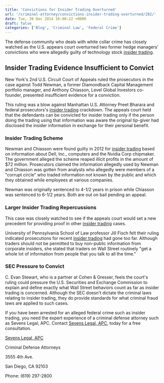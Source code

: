```yaml
---
title: 'Convictions for Insider Trading Overturned'
url: '/criminal-attorney/convictions-insider-trading-overturned/202/'
date: Tue, 30 Dec 2014 16:00:22 +0000
draft: false
categories: ['Blog', 'Criminal Law', 'Federal Crime']
---
```


The defense community who deals with white collar crime has closely watched as the U.S. appears court overturned two former hedge managers' convictions who were allegedly guilty of technology stock [insider trading](https://www.sevenslegal.com/ "Sevens Legal, APC").

Insider Trading Evidence Insufficient to Convict
------------------------------------------------

New York's 2nd U.S. Circuit Court of Appeals ruled the prosecutors in the case against Todd Newman, a former Diamondback Capital Management portfolio manager, and Anthony Chiasson, Level Global Investors co-founder, presented insufficient evidence for a conviction.

This ruling was a blow against Manhattan U.S. Attorney Preet Bharara and federal prosecutors's [insider trading](https://www.sevenslegal.com/ "Sevens Legal, APC") crackdown. The appeals court held that the defendants can be convicted for insider trading only if the person doing the trading using that information was aware the original tip-giver had disclosed the insider information in exchange for their personal benefit.

### Insider Trading Scheme

Newman and Chiasson were found guilty in 2012 for [insider trading](https://www.sevenslegal.com/ "Sevens Legal, APC") based on information about Dell, Inc., computers and the Nvidia Corp chipmaker. The government alleged the scheme reaped illicit profits in the amount of $72 million. Prosecutors claimed the information allegedly used by Newman and Chiasson was gotten from analysts who allegedly were members of a "corrupt circle" who traded information not known by the public and which they obtained while employees at various companies.

Newman was originally sentenced to 4-1/2 years in prison while Chiasson was sentenced to 6-1/2 years. Both are out on bail pending an appeal.

### Larger Insider Trading Repercussions

This case was closely watched to see if the appeals court would set a new precedent for providing proof in other [insider trading](https://www.sevenslegal.com/ "Sevens Legal, APC") cases.

University of Pennsylvania School of Law professor Jill Fisch felt their ruling indicated prosecutions for recent [insider trading](https://www.sevenslegal.com/ "Sevens Legal, APC") had gone too far. Although traders should not be permitted to buy non-public information from corporate insiders, she stated that traders on Wall Street routinely "get a whole lot of information from people that you talk to all the time."

### SEC Pressure to Convict

C. Evan Stewart, who is a partner at Cohen & Gresser, feels the court's ruling could pressure the U.S. Securities and Exchange Commission to explain and define exactly what Wall Street behaviors count as far as insider trading is concerned. Although the SEC doesn't dictate the criminal laws relating to insider trading, they do provide standards for what criminal fraud laws are applied to such cases.

If you have been arrested for an alleged federal crime such as insider trading, you need the expert experience of a criminal defense attorney such as Sevens Legal, APC. Contact [Sevens Legal, APC](https://www.sevenslegal.com/ "Sevens Legal, APC"), today for a free consultation.

[Sevens Legal, APC](https://www.sevenslegal.com/ "Sevens Legal, APC")

Criminal Defense Attorneys

3555 4th Ave.

San Diego, CA 92103

Phone: (619) 297-2800